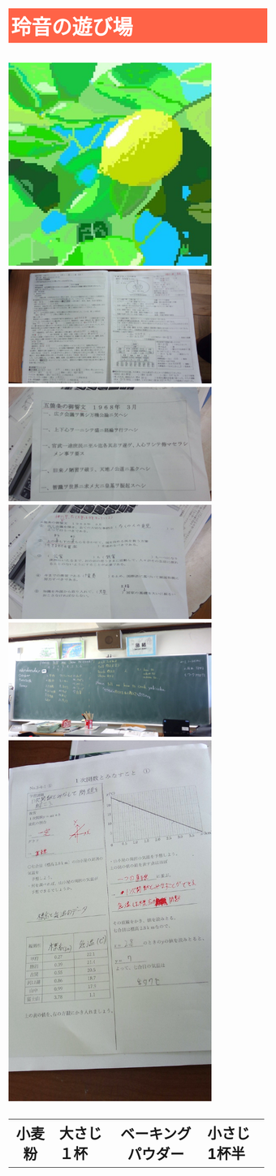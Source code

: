 <head>
  <style>@charset "utf8-8";
p{color:black;
  font-size: 22px
    ;}
    .title
    {
    font-size:40px;
    padding:5px 5px;
    color:white;
   background-color:tomato;
    width:500px;
    hidth:100px;
    }
</style>
<meta chareset="utf-8">
<title>玲音の遊び場</title>
<meta name="descripton" content="htmlの本を土橋君が持っているのでjavespcript">
<head>
<body>
   <h1 class="title">玲音の遊び場<h1>
  <img src="SharedScreenshot (2).jpg" alt="レモンのドット絵" width="400">
  <img src="WIN_20211020_10_40_59_Pro (3).jpg" alt="レモンのドット絵" width="400">
  <img src="WIN_20211020_10_41_21_Pro.jpg" alt="レモンのドット絵" width="400">
  <img src="WIN_20211020_10_41_27_Pro.jpg" alt="レモンのドット絵" width="400">
   <img src="WIN_20211020_11_26_15_Pro.jpg" alt="レモンのドット絵" width="400">
  <img src="WIN_20211020_12_28_39_Pro.jpg" alt="レモンのドット絵" width="400">
  
  <table>
    <tr>
      <th>小麦粉</th>
      <td>大さじ１杯</td>
      <th>ベーキングパウダー</th>
      <td>小さじ1杯半</td>
      </tr> 
  </table>
  </body>
